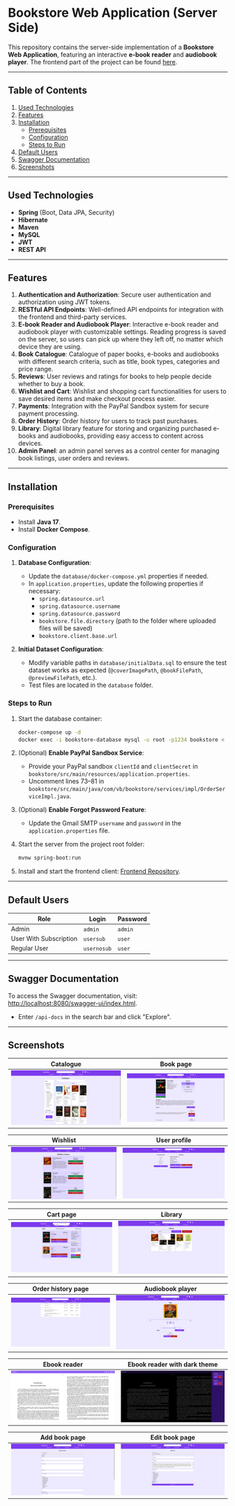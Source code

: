 # Bookstore Web Application (Server Side)

This repository contains the server-side implementation of a **Bookstore Web Application**, featuring an interactive **e-book reader** and **audiobook player**. The frontend part of the project can be found [here](https://github.com/eryxmiliaris/bookstore-client).

---

## Table of Contents

1. [Used Technologies](#used-technologies)
2. [Features](#features)
3. [Installation](#installation)
    - [Prerequisites](#prerequisites)
    - [Configuration](#configuration)
    - [Steps to Run](#steps-to-run)
4. [Default Users](#default-users)
5. [Swagger Documentation](#swagger-documentation)
6. [Screenshots](#screenshots)

---

## Used Technologies

- **Spring** (Boot, Data JPA, Security)
- **Hibernate**
- **Maven**
- **MySQL**
- **JWT**
- **REST API**

---

## Features

1. **Authentication and Authorization**: Secure user authentication and authorization using JWT tokens.
2. **RESTful API Endpoints**: Well-defined API endpoints for integration with the frontend and third-party services.
3. **E-book Reader and Audiobook Player**: Interactive e-book reader and audiobook player with customizable settings. Reading progress is saved on the server, so users can pick up where they left off, no matter which device they are using.
4. **Book Catalogue**: Catalogue of paper books, e-books and audiobooks with different search criteria, such as title, book types, categories and price range.
5. **Reviews**: User reviews and ratings for books to help people decide whether to buy a book.
6. **Wishlist and Cart**: Wishlist and shopping cart functionalities for users to save desired items and make checkout process easier.
7. **Payments**: Integration with the PayPal Sandbox system for secure payment processing.
8. **Order History**: Order history for users to track past purchases.
9. **Library**: Digital library feature for storing and organizing purchased e-books and audiobooks, providing easy access to content across devices.
10. **Admin Panel**: an admin panel serves as a control center for managing book listings, user orders and reviews.

---

## Installation

### Prerequisites

- Install **Java 17**.
- Install **Docker Compose**.

### Configuration

1. **Database Configuration**:
    - Update the `database/docker-compose.yml` properties if needed.
    - In `application.properties`, update the following properties if necessary:
        - `spring.datasource.url`
        - `spring.datasource.username`
        - `spring.datasource.password`
        - `bookstore.file.directory` (path to the folder where uploaded files will be saved)
        - `bookstore.client.base.url`

2. **Initial Dataset Configuration**:
    - Modify variable paths in `database/initialData.sql` to ensure the test dataset works as expected (`@coverImagePath`, `@bookFilePath`, `@previewFilePath`, etc.).
    - Test files are located in the `database` folder.

### Steps to Run

1. Start the database container:
   ```bash
   docker-compose up -d  
   docker exec -i bookstore-database mysql -u root -p1234 bookstore < initialData.sql  
   ```  

2. (Optional) **Enable PayPal Sandbox Service**:
    - Provide your PayPal sandbox `clientId` and `clientSecret` in `bookstore/src/main/resources/application.properties`.
    - Uncomment lines 73–81 in `bookstore/src/main/java/com/vb/bookstore/services/impl/OrderServiceImpl.java`.

3. (Optional) **Enable Forgot Password Feature**:
    - Update the Gmail SMTP `username` and `password` in the `application.properties` file.

4. Start the server from the project root folder:
   ```bash
   mvnw spring-boot:run  
   ```  

5. Install and start the frontend client: [Frontend Repository](https://github.com/eryxmiliaris/bookstore-client).

---

## Default Users

| **Role**       | **Login**     | **Password** |  
|-----------------|---------------|--------------|  
| Admin          | `admin`       | `admin`      |  
| User With Subscription | `usersub`     | `user`       |  
| Regular User    | `usernosub`   | `user`       |  

---

## Swagger Documentation

To access the Swagger documentation, visit:  
[http://localhost:8080/swagger-ui/index.html](http://localhost:8080/swagger-ui/index.html).
- Enter `/api-docs` in the search bar and click "Explore".

---

## Screenshots

Catalogue  |  Book page
:------------------------:|:-------------------------:
![Catalogue](./screenshots/catalogue.png)  |  ![Book page](./screenshots/book_page.png)

Wishlist  |  User profile
:------------------------:|:-------------------------:
![Wishlist](./screenshots/wishlist.png)  |  ![User profile](./screenshots//user_profile.png)

Cart page  |  Library
:------------------------:|:-------------------------:
![Cart page](./screenshots/cart_page.png)  |  ![Library](./screenshots/library_page.png)

Order history page  |  Audiobook player
:------------------------:|:-------------------------:
![Order history page](./screenshots/orders_page.png)  |  ![Audiobook player](./screenshots/audiobook_player.png)

Ebook reader  |  Ebook reader with dark theme
:------------------------:|:-------------------------:
![Ebook reader](./screenshots/ebook_reader.png)  |  ![Ebook reader with dark theme](./screenshots/ebook_reader2.png)

Add book page  |  Edit book page
:------------------------:|:-------------------------:
![Add book page](./screenshots/add_book.png)  |  ![Edit book page](./screenshots/edit_book.png)
